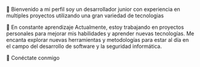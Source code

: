 
👋 Bienvenido a mi perfil soy un desarrollador junior con experiencia en multiples proyectos utilizando una gran variedad de tecnologias

🌱 En constante aprendizaje
Actualmente, estoy trabajando en proyectos personales para mejorar mis habilidades y aprender nuevas tecnologías. Me encanta explorar nuevas herramientas y metodologías para estar al día en el campo del desarrollo de software y la seguridad informática.

💬 Conéctate conmigo

